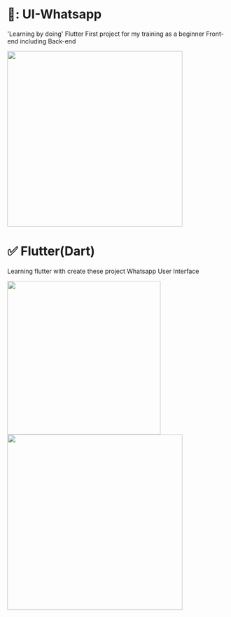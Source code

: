 # 📍: UI-Whatsapp
'Learning by doing' Flutter
First project for my training as a beginner
Front-end including Back-end
<p float="left">
  <img src="https://meternews.com/wp-content/uploads/2020/08/whatsapp-imga.jpg" width="400" />
</p>

# ✅ Flutter(Dart)
Learning flutter with create these project Whatsapp User Interface
<p float="left">
  <img src="https://berita.teknologi.id/uploads/article/1615313758_Flutter%20Development%20jadi%20Opsi%20terbaik%20untuk%20Startup,%20kenapa%20(wallpaper%20access,com).jpg" width="350" />
  <img src="https://flutter.dev/images/flutter-logo-sharing.png" width="400" />
</p>
